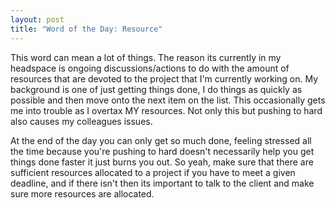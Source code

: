 ```yaml
---
layout: post
title: "Word of the Day: Resource"
---
```


This word can mean a lot of things. The reason its currently in my headspace is ongoing discussions/actions to do with the amount of resources that are devoted to the project that I'm currently working on. My background is one of just getting things done, I do things as quickly as possible and then move onto the next item on the list. This occasionally gets me into trouble as I overtax MY resources. Not only this but pushing to hard also causes my colleagues issues.
<!--more-->
At the end of the day you can only get so much done, feeling stressed all the time because you're pushing to hard doesn't necessarily help you get things done faster it just burns you out. So yeah, make sure that there are sufficient resources allocated to a project if you have to meet a given deadline, and if there isn't then its important to talk to the client and make sure more resources are allocated.
